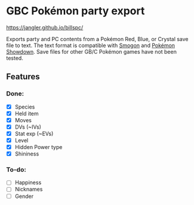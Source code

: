 # GBC Pokémon party export

<https://jangler.github.io/billspc/>

Exports party and PC contents from a Pokémon Red, Blue, or Crystal save file to
text. The text format is compatible with [Smogon](https://www.smogon.com/) and
[Pokémon Showdown](https://pokemonshowdown.com/). Save files for other GB/C
Pokémon games have not been tested.

## Features

### Done:

- [x] Species
- [x] Held item
- [x] Moves
- [x] DVs (~IVs)
- [x] Stat exp (~EVs)
- [x] Level
- [x] Hidden Power type
- [x] Shininess

### To-do:

- [ ] Happiness
- [ ] Nicknames
- [ ] Gender

